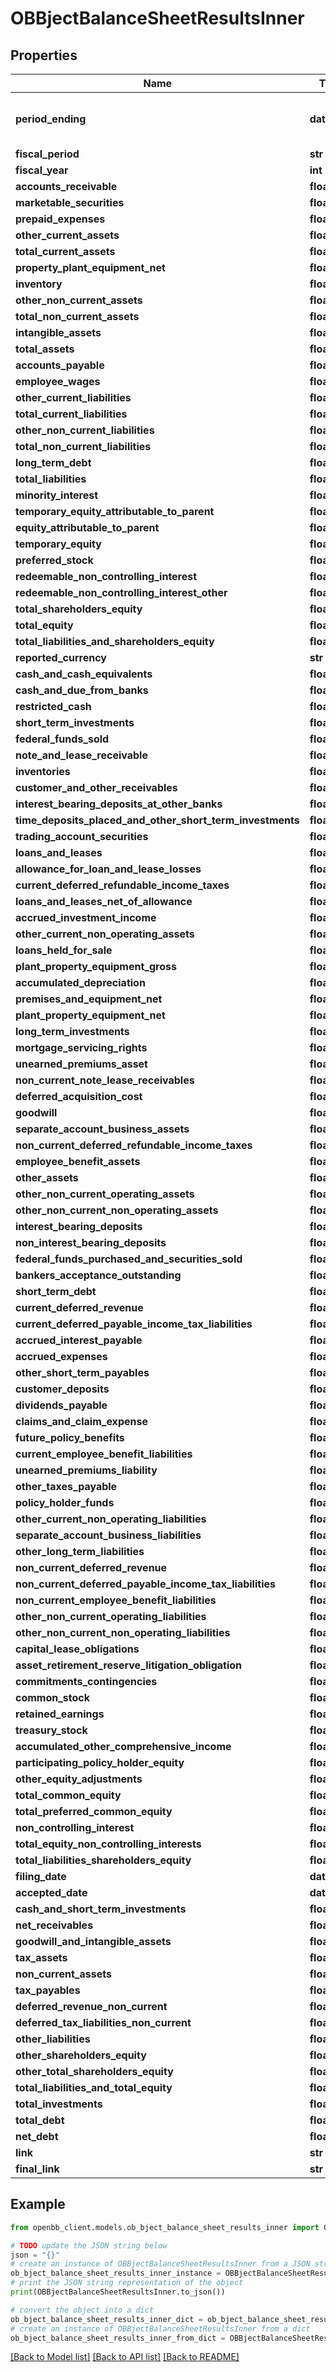 # OBBjectBalanceSheetResultsInner


## Properties

Name | Type | Description | Notes
------------ | ------------- | ------------- | -------------
**period_ending** | **date** | The end date of the reporting period. | 
**fiscal_period** | **str** |  | [optional] 
**fiscal_year** | **int** |  | [optional] 
**accounts_receivable** | **float** |  | [optional] 
**marketable_securities** | **float** |  | [optional] 
**prepaid_expenses** | **float** |  | [optional] 
**other_current_assets** | **float** |  | [optional] 
**total_current_assets** | **float** |  | [optional] 
**property_plant_equipment_net** | **float** |  | [optional] 
**inventory** | **float** |  | [optional] 
**other_non_current_assets** | **float** |  | [optional] 
**total_non_current_assets** | **float** |  | [optional] 
**intangible_assets** | **float** |  | [optional] 
**total_assets** | **float** |  | [optional] 
**accounts_payable** | **float** |  | [optional] 
**employee_wages** | **float** |  | [optional] 
**other_current_liabilities** | **float** |  | [optional] 
**total_current_liabilities** | **float** |  | [optional] 
**other_non_current_liabilities** | **float** |  | [optional] 
**total_non_current_liabilities** | **float** |  | [optional] 
**long_term_debt** | **float** |  | [optional] 
**total_liabilities** | **float** |  | [optional] 
**minority_interest** | **float** |  | [optional] 
**temporary_equity_attributable_to_parent** | **float** |  | [optional] 
**equity_attributable_to_parent** | **float** |  | [optional] 
**temporary_equity** | **float** |  | [optional] 
**preferred_stock** | **float** |  | [optional] 
**redeemable_non_controlling_interest** | **float** |  | [optional] 
**redeemable_non_controlling_interest_other** | **float** |  | [optional] 
**total_shareholders_equity** | **float** |  | [optional] 
**total_equity** | **float** |  | [optional] 
**total_liabilities_and_shareholders_equity** | **float** |  | [optional] 
**reported_currency** | **str** |  | [optional] 
**cash_and_cash_equivalents** | **float** |  | [optional] 
**cash_and_due_from_banks** | **float** |  | [optional] 
**restricted_cash** | **float** |  | [optional] 
**short_term_investments** | **float** |  | [optional] 
**federal_funds_sold** | **float** |  | [optional] 
**note_and_lease_receivable** | **float** |  | [optional] 
**inventories** | **float** |  | [optional] 
**customer_and_other_receivables** | **float** |  | [optional] 
**interest_bearing_deposits_at_other_banks** | **float** |  | [optional] 
**time_deposits_placed_and_other_short_term_investments** | **float** |  | [optional] 
**trading_account_securities** | **float** |  | [optional] 
**loans_and_leases** | **float** |  | [optional] 
**allowance_for_loan_and_lease_losses** | **float** |  | [optional] 
**current_deferred_refundable_income_taxes** | **float** |  | [optional] 
**loans_and_leases_net_of_allowance** | **float** |  | [optional] 
**accrued_investment_income** | **float** |  | [optional] 
**other_current_non_operating_assets** | **float** |  | [optional] 
**loans_held_for_sale** | **float** |  | [optional] 
**plant_property_equipment_gross** | **float** |  | [optional] 
**accumulated_depreciation** | **float** |  | [optional] 
**premises_and_equipment_net** | **float** |  | [optional] 
**plant_property_equipment_net** | **float** |  | [optional] 
**long_term_investments** | **float** |  | [optional] 
**mortgage_servicing_rights** | **float** |  | [optional] 
**unearned_premiums_asset** | **float** |  | [optional] 
**non_current_note_lease_receivables** | **float** |  | [optional] 
**deferred_acquisition_cost** | **float** |  | [optional] 
**goodwill** | **float** |  | [optional] 
**separate_account_business_assets** | **float** |  | [optional] 
**non_current_deferred_refundable_income_taxes** | **float** |  | [optional] 
**employee_benefit_assets** | **float** |  | [optional] 
**other_assets** | **float** |  | [optional] 
**other_non_current_operating_assets** | **float** |  | [optional] 
**other_non_current_non_operating_assets** | **float** |  | [optional] 
**interest_bearing_deposits** | **float** |  | [optional] 
**non_interest_bearing_deposits** | **float** |  | [optional] 
**federal_funds_purchased_and_securities_sold** | **float** |  | [optional] 
**bankers_acceptance_outstanding** | **float** |  | [optional] 
**short_term_debt** | **float** |  | [optional] 
**current_deferred_revenue** | **float** |  | [optional] 
**current_deferred_payable_income_tax_liabilities** | **float** |  | [optional] 
**accrued_interest_payable** | **float** |  | [optional] 
**accrued_expenses** | **float** |  | [optional] 
**other_short_term_payables** | **float** |  | [optional] 
**customer_deposits** | **float** |  | [optional] 
**dividends_payable** | **float** |  | [optional] 
**claims_and_claim_expense** | **float** |  | [optional] 
**future_policy_benefits** | **float** |  | [optional] 
**current_employee_benefit_liabilities** | **float** |  | [optional] 
**unearned_premiums_liability** | **float** |  | [optional] 
**other_taxes_payable** | **float** |  | [optional] 
**policy_holder_funds** | **float** |  | [optional] 
**other_current_non_operating_liabilities** | **float** |  | [optional] 
**separate_account_business_liabilities** | **float** |  | [optional] 
**other_long_term_liabilities** | **float** |  | [optional] 
**non_current_deferred_revenue** | **float** |  | [optional] 
**non_current_deferred_payable_income_tax_liabilities** | **float** |  | [optional] 
**non_current_employee_benefit_liabilities** | **float** |  | [optional] 
**other_non_current_operating_liabilities** | **float** |  | [optional] 
**other_non_current_non_operating_liabilities** | **float** |  | [optional] 
**capital_lease_obligations** | **float** |  | [optional] 
**asset_retirement_reserve_litigation_obligation** | **float** |  | [optional] 
**commitments_contingencies** | **float** |  | [optional] 
**common_stock** | **float** |  | [optional] 
**retained_earnings** | **float** |  | [optional] 
**treasury_stock** | **float** |  | [optional] 
**accumulated_other_comprehensive_income** | **float** |  | [optional] 
**participating_policy_holder_equity** | **float** |  | [optional] 
**other_equity_adjustments** | **float** |  | [optional] 
**total_common_equity** | **float** |  | [optional] 
**total_preferred_common_equity** | **float** |  | [optional] 
**non_controlling_interest** | **float** |  | [optional] 
**total_equity_non_controlling_interests** | **float** |  | [optional] 
**total_liabilities_shareholders_equity** | **float** |  | [optional] 
**filing_date** | **date** |  | [optional] 
**accepted_date** | **datetime** |  | [optional] 
**cash_and_short_term_investments** | **float** |  | [optional] 
**net_receivables** | **float** |  | [optional] 
**goodwill_and_intangible_assets** | **float** |  | [optional] 
**tax_assets** | **float** |  | [optional] 
**non_current_assets** | **float** |  | [optional] 
**tax_payables** | **float** |  | [optional] 
**deferred_revenue_non_current** | **float** |  | [optional] 
**deferred_tax_liabilities_non_current** | **float** |  | [optional] 
**other_liabilities** | **float** |  | [optional] 
**other_shareholders_equity** | **float** |  | [optional] 
**other_total_shareholders_equity** | **float** |  | [optional] 
**total_liabilities_and_total_equity** | **float** |  | [optional] 
**total_investments** | **float** |  | [optional] 
**total_debt** | **float** |  | [optional] 
**net_debt** | **float** |  | [optional] 
**link** | **str** |  | [optional] 
**final_link** | **str** |  | [optional] 

## Example

```python
from openbb_client.models.ob_bject_balance_sheet_results_inner import OBBjectBalanceSheetResultsInner

# TODO update the JSON string below
json = "{}"
# create an instance of OBBjectBalanceSheetResultsInner from a JSON string
ob_bject_balance_sheet_results_inner_instance = OBBjectBalanceSheetResultsInner.from_json(json)
# print the JSON string representation of the object
print(OBBjectBalanceSheetResultsInner.to_json())

# convert the object into a dict
ob_bject_balance_sheet_results_inner_dict = ob_bject_balance_sheet_results_inner_instance.to_dict()
# create an instance of OBBjectBalanceSheetResultsInner from a dict
ob_bject_balance_sheet_results_inner_from_dict = OBBjectBalanceSheetResultsInner.from_dict(ob_bject_balance_sheet_results_inner_dict)
```
[[Back to Model list]](../README.md#documentation-for-models) [[Back to API list]](../README.md#documentation-for-api-endpoints) [[Back to README]](../README.md)


